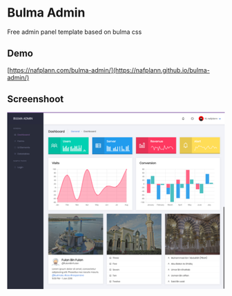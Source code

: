 # Bulma Admin
Free admin panel template based on bulma css

## Demo
[https://nafplann.com/bulma-admin/](https://nafplann.github.io/bulma-admin/)

## Screenshoot
![Screenshoot](https://raw.githubusercontent.com/nafplann/bulma-admin/master/screenshot.png)
